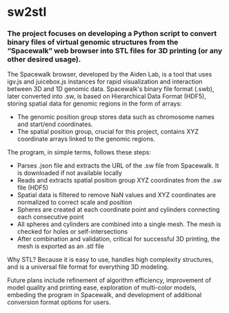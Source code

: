 # sw2stl

### The  project focuses on developing a Python script to convert binary files of virtual genomic structures from the “Spacewalk” web browser into STL files for 3D printing (or any other desired usage).

The Spacewalk browser, developed by the Aiden Lab, is a tool that uses igv.js and juicebox.js instances for rapid visualization and interaction between 3D and 1D genomic data.
Spacewalk's binary file format (.swb), later converted into .sw, is based on Hierarchical Data Format (HDF5), storing spatial data for genomic regions in the form of arrays: 
  - The genomic position group stores data such as chromosome names and start/end coordinates.
  - The spatial position group, crucial for this project, contains XYZ coordinate arrays linked to the genomic regions.

The program, in simple terms, follows these steps:
  - Parses .json file and extracts the URL of the .sw file from Spacewalk. It is downloaded if not available locally
  - Reads and extracts spatial position group XYZ coordinates from the .sw file (HDF5)
  - Spatial data is filtered to remove NaN values and XYZ coordinates are normalized to correct scale and position
  - Spheres are created at each coordinate point and cylinders connecting each consecutive point
  - All spheres and cylinders are combined into a single mesh. The mesh is checked for holes or self-intersections
  - After combination and validation, critical for successful 3D printing, the mesh is exported as an .stl file
  
  Why STL? Because it is easy to use, handles high complexity structures, and is a universal file format for everything 3D modeling.

  Future plans include refinement of algorithm efficiency, improvement of model quality and printing ease, exploration of multi-color models, embeding the program in Spacewalk, and development of additional conversion format options for users.
  